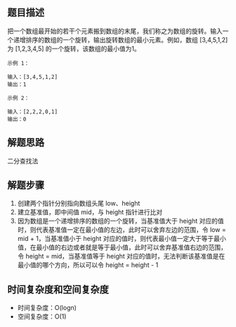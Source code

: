 ## 题目描述

把一个数组最开始的若干个元素搬到数组的末尾，我们称之为数组的旋转。输入一个递增排序的数组的一个旋转，输出旋转数组的最小元素。例如，数组 [3,4,5,1,2] 为 [1,2,3,4,5] 的一个旋转，该数组的最小值为1。  
```
示例 1：

输入：[3,4,5,1,2]
输出：1
```
```
示例 2：

输入：[2,2,2,0,1]
输出：0
```

## 解题思路

二分查找法

## 解题步骤

1. 创建两个指针分别指向数组头尾 low、height
2. 建立基准值，即中间值 mid，与 height 指针进行比对
3. 因为数组是一个递增排序的数组的一个旋转，当基准值大于 height 对应的值时，则代表基准值一定在最小值的左边，此时可以舍弃左边的范围，令 low = mid + 1，当基准值小于 height 对应的值时，则代表最小值一定大于等于最小值，在最小值的右边或者就是等于最小值，此时可以舍弃基准值右边的范围，令 height = mid，当基准值等于 height 对应的值时，无法判断该基准值是在最小值的哪个方向，所以可以令 height = height - 1

## 时间复杂度和空间复杂度

+ 时间复杂度：O(logn)
+ 空间复杂度：O(1)